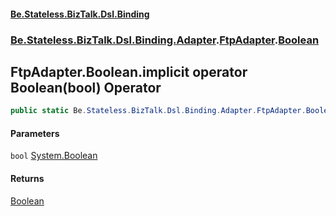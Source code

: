 #### [Be.Stateless.BizTalk.Dsl.Binding](README.md 'README')
### [Be.Stateless.BizTalk.Dsl.Binding.Adapter](Be.Stateless.BizTalk.Dsl.Binding.Adapter.md 'Be.Stateless.BizTalk.Dsl.Binding.Adapter').[FtpAdapter](FtpAdapter.md 'Be.Stateless.BizTalk.Dsl.Binding.Adapter.FtpAdapter').[Boolean](FtpAdapter.Boolean.md 'Be.Stateless.BizTalk.Dsl.Binding.Adapter.FtpAdapter.Boolean')

## FtpAdapter.Boolean.implicit operator Boolean(bool) Operator

```csharp
public static Be.Stateless.BizTalk.Dsl.Binding.Adapter.FtpAdapter.Boolean implicit operator Boolean(bool @bool);
```
#### Parameters

<a name='Be.Stateless.BizTalk.Dsl.Binding.Adapter.FtpAdapter.Boolean.op_ImplicitBe.Stateless.BizTalk.Dsl.Binding.Adapter.FtpAdapter.Boolean(bool).bool'></a>

`bool` [System.Boolean](https://docs.microsoft.com/en-us/dotnet/api/System.Boolean 'System.Boolean')

#### Returns
[Boolean](FtpAdapter.Boolean.md 'Be.Stateless.BizTalk.Dsl.Binding.Adapter.FtpAdapter.Boolean')